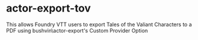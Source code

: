 # actor-export-tov
This allows Foundry VTT users to export Tales of the Valiant Characters to a PDF using bushvin\actor-export's Custom Provider Option
